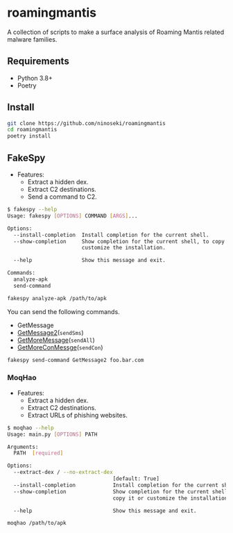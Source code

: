 # roamingmantis

A collection of scripts to make a surface analysis of Roaming Mantis related malware families.

## Requirements

- Python 3.8+
- Poetry

## Install

```bash
git clone https://github.com/ninoseki/roamingmantis
cd roamingmantis
poetry install
```

## FakeSpy

- Features:
  - Extract a hidden dex.
  - Extract C2 destinations.
  - Send a command to C2.

```bash
$ fakespy --help
Usage: fakespy [OPTIONS] COMMAND [ARGS]...

Options:
  --install-completion  Install completion for the current shell.
  --show-completion     Show completion for the current shell, to copy it or
                        customize the installation.

  --help                Show this message and exit.

Commands:
  analyze-apk
  send-command
```

```bash
fakespy analyze-apk /path/to/apk
```

You can send the following commands.

- GetMessage
- [GetMessage2](https://github.com/ninoseki/fakespy/wiki#getmessage2)(`sendSms`)
- [GetMoreMessage](https://github.com/ninoseki/fakespy/wiki#getmoremessage)(`sendAll`)
- [GetMoreConMessge](https://github.com/ninoseki/fakespy/wiki#getmoreconmessage)(`sendCon`)

```bash
fakespy send-command GetMessage2 foo.bar.com
```

### MoqHao

- Features:
  - Extract a hidden dex.
  - Extract C2 destinations.
  - Extract URLs of phishing websites.

```bash
$ moqhao --help
Usage: main.py [OPTIONS] PATH

Arguments:
  PATH  [required]

Options:
  --extract-dex / --no-extract-dex
                                  [default: True]
  --install-completion            Install completion for the current shell.
  --show-completion               Show completion for the current shell, to
                                  copy it or customize the installation.

  --help                          Show this message and exit.
```

```bash
moqhao /path/to/apk
```
